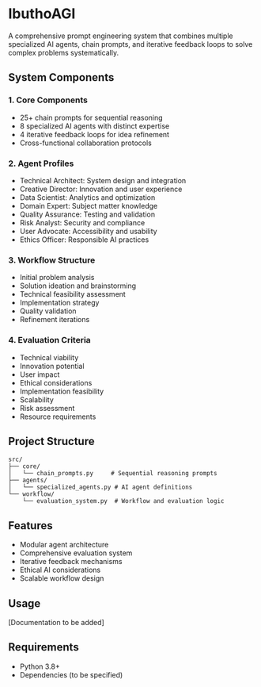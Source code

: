 # IbuthoAGI

A comprehensive prompt engineering system that combines multiple specialized AI agents, chain prompts, and iterative feedback loops to solve complex problems systematically.

## System Components

### 1. Core Components
- 25+ chain prompts for sequential reasoning
- 8 specialized AI agents with distinct expertise
- 4 iterative feedback loops for idea refinement
- Cross-functional collaboration protocols

### 2. Agent Profiles
- Technical Architect: System design and integration
- Creative Director: Innovation and user experience
- Data Scientist: Analytics and optimization
- Domain Expert: Subject matter knowledge
- Quality Assurance: Testing and validation
- Risk Analyst: Security and compliance
- User Advocate: Accessibility and usability
- Ethics Officer: Responsible AI practices

### 3. Workflow Structure
- Initial problem analysis
- Solution ideation and brainstorming
- Technical feasibility assessment
- Implementation strategy
- Quality validation
- Refinement iterations

### 4. Evaluation Criteria
- Technical viability
- Innovation potential
- User impact
- Ethical considerations
- Implementation feasibility
- Scalability
- Risk assessment
- Resource requirements

## Project Structure

```
src/
├── core/
│   └── chain_prompts.py     # Sequential reasoning prompts
├── agents/
│   └── specialized_agents.py # AI agent definitions
└── workflow/
    └── evaluation_system.py  # Workflow and evaluation logic
```

## Features

- Modular agent architecture
- Comprehensive evaluation system
- Iterative feedback mechanisms
- Ethical AI considerations
- Scalable workflow design

## Usage

[Documentation to be added]

## Requirements

- Python 3.8+
- Dependencies (to be specified)